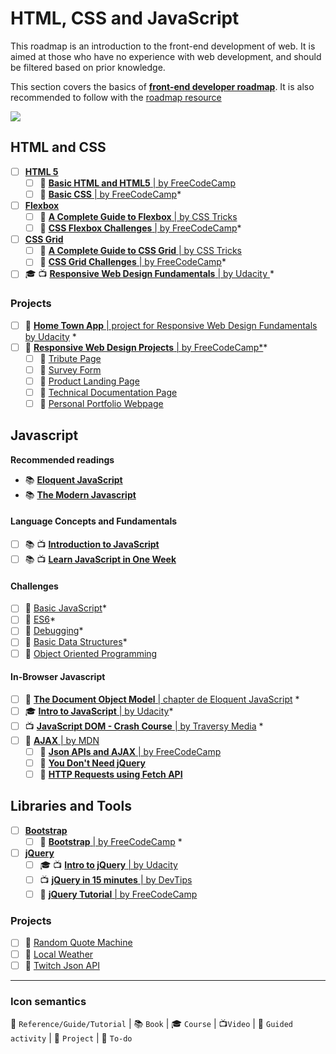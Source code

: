 # HTML, CSS and JavaScript

This roadmap is an introduction to the front-end development of web. It is aimed at those who have no experience with web development, and should be filtered based on prior knowledge.

This section covers the basics of [**front-end developer roadmap**](hhttps://roadmap.sh/frontend). It is also recommended to follow with the [roadmap resource](https://roadmap.sh/frontend/resources)

![](https://i.imgur.com/vq4ljVu.png)

## HTML and CSS

- [ ] [**HTML 5**](https://developer.mozilla.org/en-US/docs/Web/Guide/HTML/HTML5)
  - [ ] 📝 [**Basic HTML and HTML5** | by FreeCodeCamp](https://learn.freecodecamp.org/responsive-web-design/basic-html-and-html5)
  - [ ] 📝 [**Basic CSS** | by FreeCodeCamp](https://learn.freecodecamp.org/responsive-web-design/basic-css)\*
- [ ] [**Flexbox**](https://developer.mozilla.org/en-US/docs/Web/CSS/CSS_Flexible_Box_Layout/Basic_Concepts_of_Flexbox)
  - [ ] 📗 [**A Complete Guide to Flexbox** | by CSS Tricks](https://css-tricks.com/snippets/css/a-guide-to-flexbox/)
  - [ ] 📝 [**CSS Flexbox Challenges** | by FreeCodeCamp](https://learn.freecodecamp.org/responsive-web-design/css-flexbox)\*
- [ ] [**CSS Grid**](https://developer.mozilla.org/en-US/docs/Web/CSS/grid)
  - [ ] 📗 [**A Complete Guide to CSS Grid** | by CSS Tricks](https://css-tricks.com/snippets/css/complete-guide-grid/)
  - [ ] 📝 [**CSS Grid Challenges** | by FreeCodeCamp](https://learn.freecodecamp.org/responsive-web-design/css-grid)\*
- [ ] 🎓 📺 [**Responsive Web Design Fundamentals** | by Udacity ](https://www.udacity.com/course/responsive-web-design-fundamentals--ud893)\*

### Projects

- [ ] 🏁 [**Home Town App** | project for Responsive Web Design Fundamentals by Udacity](https://classroom.udacity.com/courses/ud893/lessons/3494350031/concepts/ae44eb8e-be6c-4f40-b31f-db5d80407d77) \* 
- [ ] 🏁 [**Responsive Web Design Projects** | by FreeCodeCamp*](https://learn.freecodecamp.org/responsive-web-design/responsive-web-design-projects)\* 
  - [ ] 🎯 [Tribute Page](https://learn.freecodecamp.org/responsive-web-design/responsive-web-design-projects/build-a-tribute-page/)
  - [ ] 🎯 [Survey Form](https://learn.freecodecamp.org/responsive-web-design/responsive-web-design-projects/build-a-survey-form/)
  - [ ] 🎯 [Product Landing Page](https://learn.freecodecamp.org/responsive-web-design/responsive-web-design-projects/build-a-product-landing-page)
  - [ ] 🎯 [Technical Documentation Page](https://learn.freecodecamp.org/responsive-web-design/responsive-web-design-projects/build-a-technical-documentation-page)
  - [ ] 🎯 [Personal Portfolio Webpage](https://learn.freecodecamp.org/responsive-web-design/responsive-web-design-projects/build-a-personal-portfolio-webpage/)

## Javascript

**Recommended readings**

- 📚 [**Eloquent JavaScript**](http://eloquentjavascript.net/)
- 📚 [**The Modern Javascript**](http://javascript.info/)

#### Language Concepts and Fundamentals

- [ ] 📚 📺 [**Introduction to JavaScript**](https://scrimba.com/g/gintrotojavascript)
- [ ] 📚 📺 [**Learn JavaScript in One Week**](https://coderbyte.com/course/learn-javascript-in-one-week)

#### Challenges

- [ ] 📝 [Basic JavaScript](https://learn.freecodecamp.org/javascript-algorithms-and-data-structures/basic-javascript/)\*
- [ ] 📝 [ES6](https://learn.freecodecamp.org/javascript-algorithms-and-data-structures/es6)\*
- [ ] 📝 [Debugging](https://learn.freecodecamp.org/javascript-algorithms-and-data-structures/debugging)\*
- [ ] 📝 [Basic Data Structures](https://learn.freecodecamp.org/javascript-algorithms-and-data-structures/basic-data-structures)\*
- [ ] 📝 [Object Oriented Programming](https://learn.freecodecamp.org/javascript-algorithms-and-data-structures/object-oriented-programming)

#### In-Browser Javascript

- [ ] 📗 [**The Document Object Model** | chapter de Eloquent JavaScript](http://eloquentjavascript.net/14_dom.html) \*
- [ ] 🎓 [**Intro to JavaScript** | by Udacity](https://www.udacity.com/course/intro-to-javascript--ud803)\*
- [ ] 📺 [**JavaScript DOM - Crash Course** | by Traversy Media](https://youtu.be/0ik6X4DJKCc?list=PLillGF-RfqbbnEGy3ROiLWk7JMCuSyQtX) \*
- [ ] 📗 [**AJAX** | by MDN](https://developer.mozilla.org/en-US/docs/Web/Guide/AJAX)
  - [ ] 📝 [**Json APIs and AJAX** | by FreeCodeCamp ](https://learn.freecodecamp.org/data-visualization/json-apis-and-ajax/access-the-json-data-from-an-api)
  - [ ] 📗 [**You Don't Need jQuery**](https://blog.garstasio.com/you-dont-need-jquery/)
  - [ ] 📗 [**HTTP Requests using Fetch API**](https://medium.freecodecamp.org/a-practical-es6-guide-on-how-to-perform-http-requests-using-the-fetch-api-594c3d91a547)

## Libraries and Tools

- [ ] [**Bootstrap**](https://getbootstrap.com/)
  - [ ] 📝 [**Bootstrap** | by FreeCodeCamp](https://learn.freecodecamp.org/front-end-libraries/bootstrap) \*
- [ ] [**jQuery**](https://api.jquery.com/)
  - [ ] 🎓 📺 [**Intro to jQuery** | by Udacity](https://classroom.udacity.com/courses/ud245)
  - [ ] 📺 [**jQuery in 15 minutes** | by DevTips](https://www.youtube.com/watch?v=v-RC3kJCL4c)
  - [ ] 📝 [**jQuery Tutorial** | by FreeCodeCamp ](https://learn.freecodecamp.org/front-end-libraries/jquery)

### Projects

- [ ] 🏁 [Random Quote Machine](https://learn.freecodecamp.org/front-end-libraries/front-end-libraries-projects/build-a-random-quote-machine/)
- [ ] 🏁 [Local Weather](https://learn.freecodecamp.org/coding-interview-prep/take-home-projects/show-the-local-weather/)
- [ ] 🏁 [Twitch Json API](https://learn.freecodecamp.org/coding-interview-prep/take-home-projects/use-the-twitch-json-api/)

---

### Icon semantics

📗 `Reference/Guide/Tutorial` | 📚 `Book` | 🎓 `Course` | 📺`Video` | 📝 `Guided activity` | 🏁 `Project` | 🎯 `To-do`
